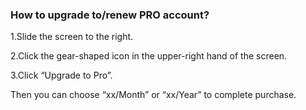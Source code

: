 ### How to upgrade to/renew PRO account?
1.Slide the screen to the right.

2.Click the gear-shaped icon in the upper-right hand of the screen.

3.Click “Upgrade to Pro”.

Then you can choose “xx/Month” or “xx/Year” to complete purchase.
